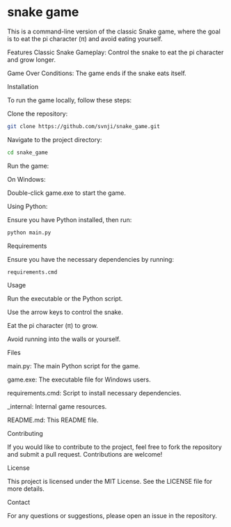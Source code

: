 # snake game
This is a command-line version of the classic Snake game, where the goal is to eat the pi character (π) and avoid eating yourself.

Features
Classic Snake Gameplay: Control the snake to eat the pi character and grow longer.

Game Over Conditions: The game ends if the snake eats itself.

Installation

To run the game locally, follow these steps:

Clone the repository:
```bash
git clone https://github.com/svnji/snake_game.git
```
Navigate to the project directory:
```bash
cd snake_game
```

Run the game:

On Windows:

Double-click game.exe to start the game.

Using Python:

Ensure you have Python installed, then run:

```bash
python main.py
```
Requirements

Ensure you have the necessary dependencies by running:

```bash
requirements.cmd
```
Usage

Run the executable or the Python script.

Use the arrow keys to control the snake.

Eat the pi character (π) to grow.

Avoid running into the walls or yourself.

Files

main.py: The main Python script for the game.

game.exe: The executable file for Windows users.

requirements.cmd: Script to install necessary dependencies.

_internal: Internal game resources.

README.md: This README file.

Contributing

If you would like to contribute to the project, feel free to fork the repository and submit a pull request. Contributions are welcome!

License

This project is licensed under the MIT License. See the LICENSE file for more details.

Contact

For any questions or suggestions, please open an issue in the repository.
